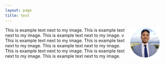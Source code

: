```yaml
---
layout: page
title: test
---
```


<img align="right" width="100" height="100" src="face.png">

This is example text next to my image. This is example text next to my image. This is example text next to my image. v This is example text next to my image. This is example text next to my image. This is example text next to my image. This is example text next to my image. This is example text next to my image. This is example text next to my image.
